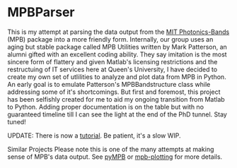 # MPBParser
This is my attempt at parsing the data output from the [MIT Photonics-Bands](http://ab-initio.mit.edu/wiki/index.php/MIT_Photonic_Bands)
(MPB) package into a more friendly form. Internally, our group uses an aging but
stable package called MPB Utilities written by Mark Patterson, an alumni gifted
with an excellent coding ability.
They say imitation is the most sincere form of flattery and given Matlab's licensing
restrictions and the restructuing of IT services here at Queen's University,
I have decided to create my own set of utlilities to analyze and plot data
from MPB in Python. An early goal is to emulate
Patterson's MPBBandstructure class while addressing some of it's shortcomings.
But first and foremost, this project has been selfishly created for me
to aid my ongoing transition from Matlab to Python. Adding proper documentation
is on the table but with no guaranteed timeline till I can see the light at the
end of the PhD tunnel. Stay tuned!

UPDATE: There is now a [tutorial](https://nbviewer.jupyter.org/github/NahsiN/MPBParser/blob/master/tutorial.ipynb).
Be patient, it's a slow WIP.

Similar Projects
Please note this is one of the many attempts at making sense of MPB's data output.
See [pyMPB](http://www.ece.ubc.ca/~hessamm/pympb.html) or
[mpb-plotting](https://github.com/FilipDominec/mpb-plotting) for more details.
